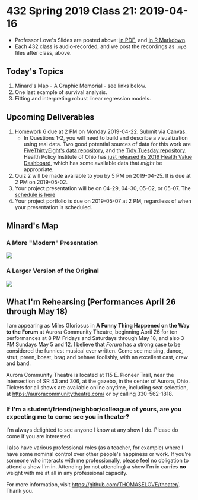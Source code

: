 # 432 Spring 2019 Class 21: 2019-04-16

- Professor Love's Slides are posted above: [in PDF](https://github.com/THOMASELOVE/2019-432/blob/master/slides/class21/432_2019_slides21.pdf), and [in R Markdown](https://github.com/THOMASELOVE/2019-432/blob/master/slides/class21/432_2019_slides21.Rmd).
- Each 432 class is audio-recorded, and we post the recordings as `.mp3` files after class, above.

## Today's Topics

1. Minard's Map - A Graphic Memorial - see links below. 
2. One last example of survival analysis.
3. Fitting and interpreting robust linear regression models.

## Upcoming Deliverables

1. [Homework 6](https://github.com/THOMASELOVE/2019-432/tree/master/homework/homework6) due at 2 PM on Monday 2019-04-22. Submit via [Canvas](https://canvas.case.edu/).
    - In Questions 1-2, you will need to build and describe a visualization using real data. Two good potential sources of data for this work are [FiveThirtyEight's data repository](https://data.fivethirtyeight.com/), and the [Tidy Tuesday repository](https://github.com/rfordatascience/tidytuesday). Health Policy Institute of Ohio has [just released its 2019 Health Value Dashboard](https://www.healthpolicyohio.org/2019-health-value-dashboard/), which has some available data that *might* be appropriate.
2. Quiz 2 will be made available to you by 5 PM on 2019-04-25. It is due at 2 PM on 2019-05-02.
3. Your project presentation will be on 04-29, 04-30, 05-02, or 05-07. The [schedule is here](https://github.com/THOMASELOVE/2019-432/blob/master/projects/project2/project2-schedule.md)
4. Your project portfolio is due on 2019-05-07 at 2 PM, regardless of when your presentation is scheduled.

## Minard's Map

### A More "Modern" Presentation

![](https://github.com/THOMASELOVE/2019-432/blob/master/slides/class21/figures/modern-minard.png)

### A Larger Version of the Original

![](https://github.com/THOMASELOVE/2019-432/blob/master/slides/class21/figures/Minard_large.png)


## What I'm Rehearsing (Performances April 26 through May 18)

I am appearing as Miles Gloriosus in **A Funny Thing Happened on the Way to the Forum** at Aurora Community Theatre, beginning April 26 for ten performances at 8 PM Fridays and Saturdays through May 18, and also 3 PM Sundays May 5 and 12. I believe that *Forum* has a strong case to be considered the funniest musical ever written. Come see me sing, dance, strut, preen, boast, brag and behave foolishly, with an excellent cast, crew and band.

Aurora Community Theatre is located at 115 E. Pioneer Trail, near the intersection of SR 43 and 306, at the gazebo, in the center of Aurora, Ohio. Tickets for all shows are available online anytime, including seat selection, at https://auroracommunitytheatre.com/ or by calling 330-562-1818.

### If I'm a student/friend/neighbor/colleague of yours, are you expecting me to come see you in theater?

I'm always delighted to see anyone I know at any show I do. Please do come if you are interested. 

I also have various professional roles (as a teacher, for example) where I have some nominal control over other people's happiness or work. If you're someone who interacts with me professionally, please feel no obligation to attend a show I'm in. Attending (or not attending) a show I'm in carries **no** weight with me at all in any professional capacity.

For more information, visit https://github.com/THOMASELOVE/theater/. Thank you.

